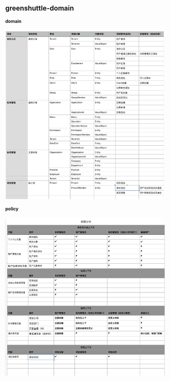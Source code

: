 ## greenshuttle-domain

#### domain
![领域](docs/imgs/domain.jpg)

#### policy
![权限](docs/imgs/policy.jpg)